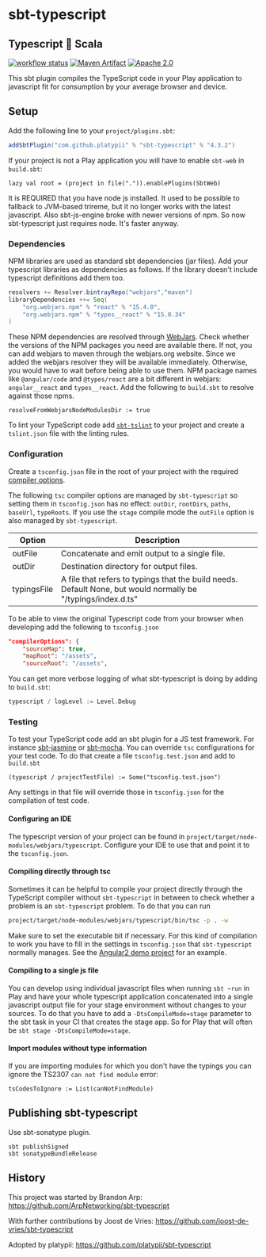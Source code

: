 # sbt-typescript

## Typescript :handshake: Scala


[![workflow status](https://github.com/platypii/sbt-typescript/actions/workflows/ci.yml/badge.svg)](https://github.com/platypii/CloudBASE/actions)
[![Maven Artifact](https://maven-badges.herokuapp.com/maven-central/com.github.platypii/sbt-typescript/badge.svg)](https://search.maven.org/search?q=g:com.github.platypii%20a:sbt-typescript)
[![Apache 2.0](https://img.shields.io/badge/License-Apache%202.0-blue.svg)](https://opensource.org/licenses/Apache-2.0)

This sbt plugin compiles the TypeScript code in your Play application to javascript fit for consumption by your average browser and device.

## Setup

Add the following line to your `project/plugins.sbt`:

```scala
addSbtPlugin("com.github.platypii" % "sbt-typescript" % "4.3.2")
```

If your project is not a Play application you will have to enable `sbt-web` in `build.sbt`:

    lazy val root = (project in file(".")).enablePlugins(SbtWeb)

It is REQUIRED that you have node js installed.
It used to be possible to fallback to JVM-based trireme, but it no longer works with the latest javascript.
Also sbt-js-engine broke with newer versions of npm.
So now sbt-typescript just requires node. It's faster anyway.

### Dependencies

NPM libraries are used as standard sbt dependencies (jar files).
Add your typescript libraries as dependencies as follows.
If the library doesn't include typescript definitions add them too.
```scala
resolvers += Resolver.bintrayRepo("webjars","maven")
libraryDependencies ++= Seq(
    "org.webjars.npm" % "react" % "15.4.0",
    "org.webjars.npm" % "types__react" % "15.0.34"
)
 ```
These NPM dependencies are resolved through [WebJars](https://www.webjars.org/).
Check whether the versions of the NPM packages you need are available there.
If not, you can add webjars to maven through the webjars.org website.
Since we added the webjars resolver they will be available immediately.
Otherwise, you would have to wait before being able to use them.
NPM package names like `@angular/code` and `@types/react` are a bit different in webjars: `angular__react` and `types__react`.
Add the following to `build.sbt` to resolve against those npms.

    resolveFromWebjarsNodeModulesDir := true

To lint your TypeScript code add [`sbt-tslint`](https://github.com/joost-de-vries/sbt-tslint) to your project and create a `tslint.json` file with the linting rules.

### Configuration

Create a `tsconfig.json` file in the root of your project with the required [compiler options](https://www.typescriptlang.org/docs/handbook/compiler-options.html).

The following `tsc` compiler options are managed by `sbt-typescript` so setting them in `tsconfig.json` has no effect: `outDir`, `rootDirs`, `paths`, `baseUrl`, `typeRoots`.
If you use the `stage` compile mode the `outFile` option is also managed by `sbt-typescript`.

Option                 | Description
-----------------------|------------
outFile                | Concatenate and emit output to a single file.
outDir                 | Destination directory for output files.
typingsFile            | A file that refers to typings that the build needs. Default None, but would normally be "/typings/index.d.ts"

To be able to view the original Typescript code from your browser when developing add the following to `tsconfig.json`
```json
"compilerOptions": {
    "sourceMap": true,
    "mapRoot": "/assets",
    "sourceRoot": "/assets",
```

You can get more verbose logging of what sbt-typescript is doing by adding to `build.sbt`:
```scala
typescript / logLevel := Level.Debug
```

### Testing

To test your TypeScript code add an sbt plugin for a JS test framework.
For instance [sbt-jasmine](https://github.com/joost-de-vries/sbt-jasmine) or [sbt-mocha](https://github.com/sbt/sbt-mocha).
You can override `tsc` configurations for your test code.
To do that create a file `tsconfig.test.json` and add to `build.sbt`

    (typescript / projectTestFile) := Some("tsconfig.test.json")

Any settings in that file will override those in `tsconfig.json` for the compilation of test code.

#### Configuring an IDE
The typescript version of your project can be found in `project/target/node-modules/webjars/typescript`.
Configure your IDE to use that and point it to the `tsconfig.json`.

#### Compiling directly through tsc
Sometimes it can be helpful to compile your project directly through the TypeScript compiler without `sbt-typescript` in between to check whether a problem is an `sbt-typescript` problem.
To do that you can run

```bash
project/target/node-modules/webjars/typescript/bin/tsc -p . -w
```
Make sure to set the executable bit if necessary.
For this kind of compilation to work you have to fill in the settings in `tsconfig.json` that `sbt-typescript` normally manages.
See the [Angular2 demo project](https://github.com/joost-de-vries/play-angular-typescript.g8/blob/master/src/main/g8/tsconfig.json) for an example.

#### Compiling to a single js file
You can develop using individual javascript files when running `sbt ~run` in Play and have your whole typescript application concatenated into a single javascript output file for your stage environment without changes to your sources.
To do that you have to add a `-DtsCompileMode=stage` parameter to the sbt task in your CI that creates the stage app.
So for Play that will often be `sbt stage -DtsCompileMode=stage`.

#### Import modules without type information
If you are importing modules for which you don't have the typings you can ignore the TS2307 `can not find module` error:

    tsCodesToIgnore := List(canNotFindModule)

## Publishing sbt-typescript

Use sbt-sonatype plugin.

```
sbt publishSigned
sbt sonatypeBundleRelease
```

## History

This project was started by Brandon Arp: https://github.com/ArpNetworking/sbt-typescript

With further contributions by Joost de Vries: https://github.com/joost-de-vries/sbt-typescript

Adopted by platypii: https://github.com/platypii/sbt-typescript
